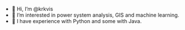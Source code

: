 - 👋 Hi, I’m @krkvis
- 👀 I’m interested in power system analysis, GIS and machine learning.
- 🌱 I have experience with Python and some with Java.

<!---
krkvis/krkvis is a ✨ special ✨ repository because its `README.md` (this file) appears on your GitHub profile.
You can click the Preview link to take a look at your changes.
--->
